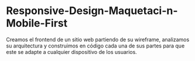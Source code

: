 # Responsive-Design-Maquetaci-n-Mobile-First
Creamos el frontend de un sitio web partiendo de su wireframe, analizamos su arquitectura y construimos en código cada una de sus partes para que este se adapte a cualquier dispositivo de los usuarios.
